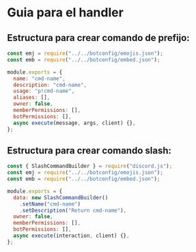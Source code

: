 # Guia para el handler

## Estructura para crear comando de prefijo:

```js
const emj = require("../../botconfig/emojis.json");
const emb = require("../../botconfig/embed.json");

module.exports = {
  name: "cmd-name",
  description: "cmd-name",
  usage: "p!cmd-name",
  aliases: [],
  owner: false,
  memberPermissions: [],
  botPermissions: [],
  async execute(message, args, client) {},
};
```

## Estructura para crear comando slash:

```js
const { SlashCommandBuilder } = require("discord.js");
const emj = require("../../botconfig/emojis.json");
const emb = require("../../botconfig/embed.json");

module.exports = {
  data: new SlashCommandBuilder()
    .setName("cmd-name")
    .setDescription("Return cmd-name"),
  owner: false,
  memberPermissions: [],
  botPermissions: [],
  async execute(interaction, client) {},
};
```